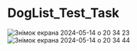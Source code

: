 # DogList_Test_Task
![Знімок екрана 2024-05-14 о 20 34 23](https://github.com/OlehOrenchuk/DogList_Test_Task/assets/55660061/062ada04-05bf-4f64-881b-8b48d9f5cea8)
![Знімок екрана 2024-05-14 о 20 34 44](https://github.com/OlehOrenchuk/DogList_Test_Task/assets/55660061/ba8446ca-af34-44ba-abaf-ef33c5fb5d08)
